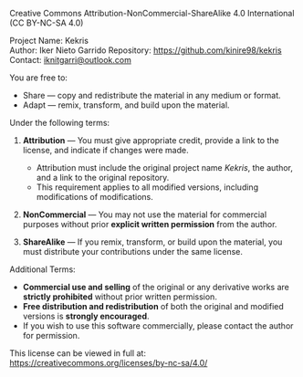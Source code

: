 Creative Commons Attribution-NonCommercial-ShareAlike 4.0 International (CC BY-NC-SA 4.0)

Project Name: Kekris  
Author: Iker Nieto Garrido
Repository: https://github.com/kinire98/kekris  
Contact: iknitgarri@outlook.com

You are free to:

- Share — copy and redistribute the material in any medium or format.
- Adapt — remix, transform, and build upon the material.

Under the following terms:

1. **Attribution** — You must give appropriate credit, provide a link to the license, and indicate if changes were made.

   - Attribution must include the original project name _Kekris_, the author, and a link to the original repository.
   - This requirement applies to all modified versions, including modifications of modifications.

2. **NonCommercial** — You may not use the material for commercial purposes without prior **explicit written permission** from the author.

3. **ShareAlike** — If you remix, transform, or build upon the material, you must distribute your contributions under the same license.

Additional Terms:

- **Commercial use and selling** of the original or any derivative works are **strictly prohibited** without prior written permission.
- **Free distribution and redistribution** of both the original and modified versions is **strongly encouraged**.
- If you wish to use this software commercially, please contact the author for permission.

This license can be viewed in full at:  
https://creativecommons.org/licenses/by-nc-sa/4.0/
